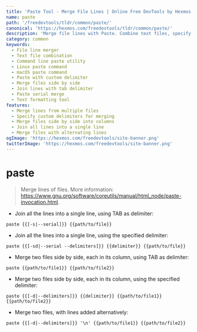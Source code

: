 ```yaml
---
title: 'Paste Tool - Merge File Lines | Online Free DevTools by Hexmos'
name: paste
path: '/freedevtools/tldr/common/paste/'
canonical: 'https://hexmos.com/freedevtools/tldr/common/paste/'
description: 'Merge file lines with Paste. Combine text files, specify delimiters, and create formatted output with this versatile command-line tool. Free online tool, no registration required.'
category: common
keywords:
  - File line merger
  - Text file combination
  - Command line paste utility
  - Linux paste command
  - macOS paste command
  - Paste with custom delimiter
  - Merge files side by side
  - Join lines with tab delimiter
  - Paste serial merge
  - Text formatting tool
features:
  - Merge lines from multiple files
  - Specify custom delimiters for merging
  - Merge files side by side into columns
  - Join all lines into a single line
  - Merge files with alternating lines
ogImage: 'https://hexmos.com/freedevtools/site-banner.png'
twitterImage: 'https://hexmos.com/freedevtools/site-banner.png'
---
```


# paste

> Merge lines of files.
> More information: <https://www.gnu.org/software/coreutils/manual/html_node/paste-invocation.html>.

- Join all the lines into a single line, using TAB as delimiter:

`paste {{[-s|--serial]}} {{path/to/file}}`

- Join all the lines into a single line, using the specified delimiter:

`paste {{[-sd|--serial --delimiters]}} {{delimiter}} {{path/to/file}}`

- Merge two files side by side, each in its column, using TAB as delimiter:

`paste {{path/to/file1}} {{path/to/file2}}`

- Merge two files side by side, each in its column, using the specified delimiter:

`paste {{[-d|--delimiters]}} {{delimiter}} {{path/to/file1}} {{path/to/file2}}`

- Merge two files, with lines added alternatively:

`paste {{[-d|--delimiters]}} '\n' {{path/to/file1}} {{path/to/file2}}`
